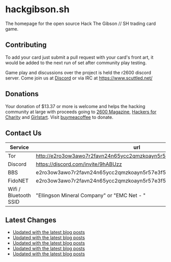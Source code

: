 # hackgibson.sh
The homepage for the open source Hack The Gibson // SH trading card game.


## Contributing

To add your card just submit a pull request with your card's front art, it would be added to the next run of set after community play testing.

Game play and discussions over the project is held the r2600 discord server. Come join us at [Discord](https://discord.com/invite/9hABUzz) or via IRC at https://www.scuttled.net/


## Donations

Your donation of $13.37 or more is welcome and helps the hacking community at large with proceeds going to [2600 Magazine](https://2600.com/), [Hackers for Charity](https://hackersforcharity.org) and [Girlstart](https://girlstart.org).  Visit [buymeacoffee](https://www.buymeacoffee.com/hackgibson.sh) to donate.


## Contact Us

Service | url
-|-
Tor | http://e2ro3ow3awo7r2favn24n65ycc2qmzkoayn5r57e3f56nvjwdcgg32ad.onion
Discord | https://discord.com/invite/9hABUzz
BBS | e2ro3ow3awo7r2favn24n65ycc2qmzkoayn5r57e3f56nvjwdcgg32ad.onion:23
FidoNET | e2ro3ow3awo7r2favn24n65ycc2qmzkoayn5r57e3f56nvjwdcgg32ad.onion:24554
Wifi / Bluetooth SSID | "Ellingson Mineral Company" or "EMC Net - <fidonet address>"

## Latest Changes
<!-- BLOG-POST-LIST:START -->
- [Updated with the latest blog posts](https://github.com/DFW2600/hackgibson.sh/commit/a8eaa8c3a6e6676f951299dacae7500290ea5703)
- [Updated with the latest blog posts](https://github.com/DFW2600/hackgibson.sh/commit/5fcd8cf20b2825dbdba8ab30ba73e7e5b9f6d4d3)
- [Updated with the latest blog posts](https://github.com/DFW2600/hackgibson.sh/commit/b382a6d2ed286c70bb34b403469097d0f7295952)
- [Updated with the latest blog posts](https://github.com/DFW2600/hackgibson.sh/commit/2a03fc4ea57bb55c2f5c03810f64c639bf11c0c2)
- [Updated with the latest blog posts](https://github.com/DFW2600/hackgibson.sh/commit/540856e862997707e2b3f64e22dc8eb90a3dd398)
<!-- BLOG-POST-LIST:END -->
